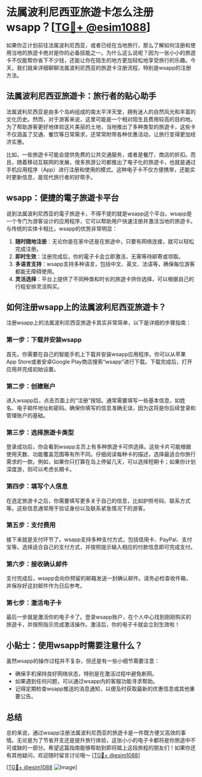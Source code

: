 # 法属波利尼西亚旅遊卡怎么注册wsapp？[[TG💪+ @esim1088](https://t.me/s/esim1088)]

如果你正计划前往法属波利尼西亚，或者已经在当地旅行，那么了解如何注册和使用当地的旅遊卡绝对是你的必备技能之一。为什么这么说呢？因为一张小小的旅遊卡不仅能帮你省下不少钱，还能让你在陌生的地方更加轻松地享受旅行的乐趣。今天，我们就来详细聊聊法属波利尼西亚的旅遊卡注册流程，特别是wsapp的注册方法。

## 法属波利尼西亚旅遊卡：旅行者的贴心助手

法属波利尼西亚是由多个岛屿组成的南太平洋天堂，拥有迷人的自然风光和丰富的文化历史。然而，对于游客来说，这里可能是一个相对陌生且费用较高的目的地。为了帮助游客更好地体验这片美丽的土地，当地推出了多种类型的旅遊卡，这些卡不仅涵盖了交通、餐饮等日常需求，还常常附带各种优惠活动，让旅行变得更加经济实惠。

比如，一些旅遊卡可能会提供免费的公共交通服务，或者是餐厅、商店的折扣。而且，随着移动互联网的发展，很多旅游公司都推出了电子化的旅遊卡，也就是通过手机应用程序（App）进行注册和使用的模式。这种电子卡不仅方便携带，还能实时更新信息，是现代旅行者的好帮手。

## wsapp：便捷的電子旅遊卡平台

说到法属波利尼西亚的電子旅遊卡，不得不提的就是wsapp这个平台。wsapp是一个专门为游客设计的应用程序，它可以帮助用户快速注册并激活当地的旅遊卡。与传统的实体卡相比，wsapp的优势非常明显：

1. **随时随地注册**：无论你是在家中还是在旅途中，只要有网络连接，就可以轻松完成注册。
2. **即时生效**：注册完成后，你的電子卡会立即激活，无需等待邮寄或领取。
3. **多语言支持**：wsapp支持多种语言，包括中文、英文、法语等，确保每位游客都能无障碍使用。
4. **灵活选择**：平台上提供了不同种类和时长的旅遊卡供你选择，可以根据自己的行程安排灵活购买。

## 如何注册wsapp上的法属波利尼西亚旅遊卡？

注册wsapp上的法属波利尼西亚旅遊卡其实非常简单，以下是详细的步骤指南：

### 第一步：下载并安装wsapp

首先，你需要在自己的智能手机上下载并安装wsapp应用程序。你可以从苹果App Store或者安卓Google Play商店搜索“wsapp”进行下载。下载完成后，打开应用并完成初始设置。

### 第二步：创建账户

进入wsapp后，点击页面上的“注册”按钮。通常需要填写一些基本信息，如姓名、电子邮件地址和密码。确保你填写的信息准确无误，因为这将是你后续登录和管理账户的基础。

### 第三步：选择旅遊卡类型

登录成功后，你会看到wsapp主页上有多种旅遊卡可供选择。这些卡片可能根据使用天数、功能覆盖范围等有所不同。仔细阅读每种卡的描述，选择最适合你旅行需求的一款。例如，如果你只打算在岛上停留几天，可以选择短期卡；如果你计划深度游，则可以考虑长期卡。

### 第四步：填写个人信息

在选定旅游卡之后，你需要填写更多关于自己的信息，比如护照号码、联系方式等。这些信息通常用于验证身份以及联系紧急情况下的游客。

### 第五步：支付费用

接下来就是支付环节了。wsapp支持多种支付方式，包括信用卡、PayPal、支付宝等。选择适合自己的支付方式，并按照提示输入相应的付款信息即可完成支付。

### 第六步：接收确认邮件

支付完成后，wsapp会向你预留的邮箱发送一封确认邮件。请务必检查收件箱，并保存好这封邮件作为日后参考。

### 第七步：激活电子卡

最后一步就是激活你的电子卡了。登录wsapp账户，在个人中心找到刚刚购买的旅遊卡，并按照指示完成激活操作。激活后，你的电子卡就会立刻生效啦！

## 小贴士：使用wsapp时需要注意什么？

虽然wsapp的操作过程并不复杂，但还是有一些小细节需要注意：

- 确保手机保持良好网络状态，特别是在激活过程中避免断网。
- 如果遇到任何问题，可以通过wsapp内的客服功能寻求帮助。
- 记得定期检查wsapp推送的消息通知，以便及时获取最新的优惠信息或其他重要公告。

## 总结

总的来说，通过wsapp注册法属波利尼西亚的旅遊卡是一件既方便又高效的事情。无论是为了节省开支还是提升旅行体验，这张小小的电子卡都将是你旅途中不可或缺的一部分。希望这篇指南能够帮助到即将踏上这段旅程的朋友们！如果你还有其他疑问，欢迎随时留言讨论哦～ [[TG💪+ @esim1088](https://t.me/s/esim1088)]

[[TG💪+ @esim1088](https://t.me/s/esim1088) ![Image](https://i.postimg.cc/4NQfJmqS/Snipaste-2025-05-13-00-14-12.png)]